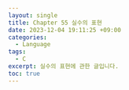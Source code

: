 ```yaml
---
layout: single
title: Chapter 55 실수의 표현
date: 2023-12-04 19:11:25 +09:00
categories:
  - Language
tags:
  - C
excerpt: 실수의 표현에 관한 글입니다.
toc: true
---
```

